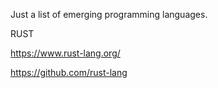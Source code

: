 Just a list of emerging programming languages.

RUST

https://www.rust-lang.org/

https://github.com/rust-lang


